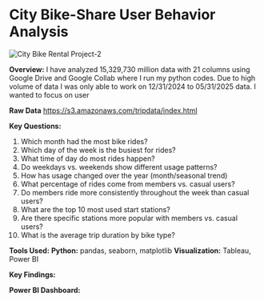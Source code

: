 # City Bike-Share User Behavior Analysis

![City Bike Rental Project-2](https://github.com/user-attachments/assets/781ceda3-b50a-4a4d-aec3-1b11499122c9)

**Overview:**
I have analyzed 15,329,730 million data with 21 columns using Google Drive and Google Collab where I run my python codes. Due to high volume of data I was only able to work on 12/31/2024 to 05/31/2025 data. I wanted to focus on user 

**Raw Data**
https://s3.amazonaws.com/tripdata/index.html

**Key Questions:**
1. Which month had the most bike rides?
2. Which day of the week is the busiest for rides?
3. What time of day do most rides happen?
4. Do weekdays vs. weekends show different usage patterns?
5. How has usage changed over the year (month/seasonal trend)
6. What percentage of rides come from members vs. casual users?
7. Do members ride more consistently throughout the week than casual users?
8. What are the top 10 most used start stations?
9. Are there specific stations more popular with members vs. casual users?
10. What is the average trip duration by bike type?

**Tools Used:**
**Python:** pandas, seaborn, matplotlib
**Visualization:** Tableau, Power BI

**Key Findings:**

**Power BI Dashboard:**
